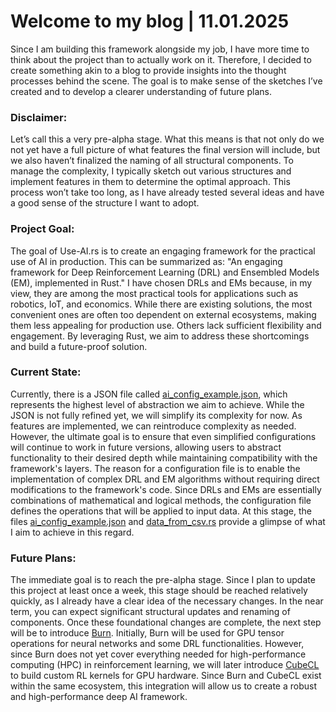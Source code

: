 # Welcome to my blog | 11.01.2025

Since I am building this framework alongside my job, I have more time to think about the project than to actually work on it. Therefore, I decided to create something akin to a blog to provide insights into the thought processes behind the scene. The goal is to make sense of the sketches I’ve created and to develop a clearer understanding of future plans.

### Disclaimer:

Let’s call this a very pre-alpha stage. What this means is that not only do we not yet have a full picture of what features the final version will include, but we also haven’t finalized the naming of all structural components. To manage the complexity, I typically sketch out various structures and implement features in them to determine the optimal approach. This process won’t take too long, as I have already tested several ideas and have a good sense of the structure I want to adopt.

### Project Goal:

The goal of Use-AI.rs is to create an engaging framework for the practical use of AI in production.
This can be summarized as: "An engaging framework for Deep Reinforcement Learning (DRL) and Ensembled Models (EM), implemented in Rust."
I have chosen DRLs and EMs because, in my view, they are among the most practical tools for applications such as robotics, IoT, and economics. While there are existing solutions, the most convenient ones are often too dependent on external ecosystems, making them less appealing for production use. Others lack sufficient flexibility and engagement. By leveraging Rust, we aim to address these shortcomings and build a future-proof solution.

### Current State:

Currently, there is a JSON file called [ai_config_example.json](https://github.com/Use-AIrs/use-ai.rs/blob/main/crates/lib-model/ai_config_example.json), which represents the highest level of abstraction we aim to achieve. While the JSON is not fully refined yet, we will simplify its complexity for now. As features are implemented, we can reintroduce complexity as needed. However, the ultimate goal is to ensure that even simplified configurations will continue to work in future versions, allowing users to abstract functionality to their desired depth while maintaining compatibility with the framework's layers.
The reason for a configuration file is to enable the implementation of complex DRL and EM algorithms without requiring direct modifications to the framework's code. Since DRLs and EMs are essentially combinations of mathematical and logical methods, the configuration file defines the operations that will be applied to input data.
At this stage, the files [ai_config_example.json](https://github.com/Use-AIrs/use-ai.rs/blob/main/crates/lib-model/ai_config_example.json) and [data_from_csv.rs](https://github.com/Use-AIrs/use-ai.rs/blob/main/crates/lib-core/src/operator/data_raw_builder/data_from_csv.rs) provide a glimpse of what I aim to achieve in this regard.

### Future Plans:

The immediate goal is to reach the pre-alpha stage. Since I plan to update this project at least once a week, this stage should be reached relatively quickly, as I already have a clear idea of the necessary changes. In the near term, you can expect significant structural updates and renaming of components.
Once these foundational changes are complete, the next step will be to introduce [Burn](https://github.com/tracel-ai/burn). Initially, Burn will be used for GPU tensor operations for neural networks and some DRL functionalities. However, since Burn does not yet cover everything needed for high-performance computing (HPC) in reinforcement learning, we will later introduce [CubeCL](https://github.com/tracel-ai/cubecl) to build custom RL kernels for GPU hardware. Since Burn and CubeCL exist within the same ecosystem, this integration will allow us to create a robust and high-performance deep AI framework.